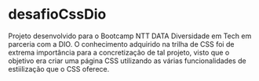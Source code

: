 # desafioCssDio
Projeto desenvolvido para o Bootcamp NTT DATA Diversidade em Tech em parceria com a DIO.
  O conhecimento adquirido na trilha de CSS foi de extrema importância para a concretização de tal projeto, visto que o objetivo era criar uma página CSS utilizando as várias funcionalidades de estiilização que o CSS oferece.
